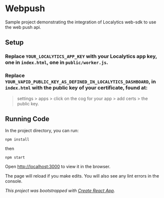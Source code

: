 # Webpush

Sample project demonstrating the integration of Localytics web-sdk to use the web push api.

## Setup

### Replace `YOUR_LOCALYTICS_APP_KEY` with your Localytics app key, one in `index.html`, one in `public/worker.js`.

### Replace `YOUR_VAPID_PUBLIC_KEY_AS_DEFINED_IN_LOCALYTICS_DASHBOARD`, in `index.html` with the public key of your certificate, found at: 

> settings > apps > click on the cog for your app > add certs > the public key.

## Running Code

In the project directory, you can run:

`npm install`

then

`npm start`

Open [http://localhost:3000](http://localhost:3000) to view it in the browser.

The page will reload if you make edits. You will also see any lint errors in the console.

_This project was bootstrapped with [Create React App](https://github.com/facebook/create-react-app)._

